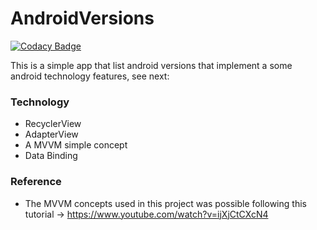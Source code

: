 # AndroidVersions

[![Codacy Badge](https://api.codacy.com/project/badge/Grade/25aecb178969477e946c7ba1793bfa9d)](https://app.codacy.com/app/IsaqueCoelho/AndroidVersions?utm_source=github.com&utm_medium=referral&utm_content=IsaqueCoelho/AndroidVersions&utm_campaign=Badge_Grade_Dashboard)

This is a simple app that list android versions that implement a some android technology features, see next:

### Technology

* RecyclerView
* AdapterView
* A MVVM simple concept
* Data Binding

### Reference
* The MVVM concepts used in this project was possible following this tutorial -> https://www.youtube.com/watch?v=ijXjCtCXcN4
